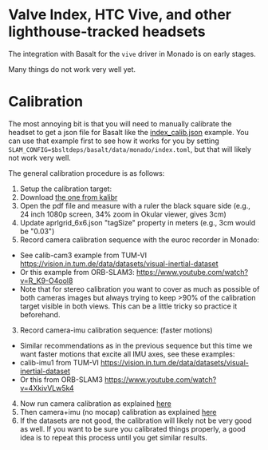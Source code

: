 # Valve Index, HTC Vive, and other lighthouse-tracked headsets

The integration with Basalt for the `vive` driver in Monado is on early stages.

Many things do not work very well yet.

# Calibration

The most annoying bit is that you will need to manually calibrate the headset to
get a json file for Basalt like the [index_calib.json](/data/index_calib.json)
example. You can use that example first to see how it works for you by setting
`SLAM_CONFIG=$bsltdeps/basalt/data/monado/index.toml`, but that will likely not
work very well.

The general calibration procedure is as follows:

1. Setup the calibration target:
  1. Download [the one from kalibr](https://drive.google.com/file/d/1DqKWgePodCpAKJCd_Bz-hfiEQOSnn_k0/view)
  2. Open the pdf file and measure with a ruler the black square side (e.g., 24 inch 1080p screen, 34% zoom in Okular viewer, gives 3cm)
  3. Update aprlgrid_6x6.json "tagSize" property in meters (e.g., 3cm would be "0.03")
2. Record camera calibration sequence with the euroc recorder in Monado:
  - See calib-cam3 example from TUM-VI https://vision.in.tum.de/data/datasets/visual-inertial-dataset
  - Or this example from ORB-SLAM3: https://www.youtube.com/watch?v=R_K9-O4ool8
  - Note that for stereo calibration you want to cover as much as possible of
    both cameras images but always trying to keep >90% of the calibration target
    visible in both views. This can be a little tricky so practice it beforehand.
3. Record camera-imu calibration sequence: (faster motions)
  - Similar recommendations as in the previous sequence but this time we want
    faster motions that excite all IMU axes, see these examples:
  - calib-imu1 from TUM-VI https://vision.in.tum.de/data/datasets/visual-inertial-dataset
  - Or this from ORB-SLAM3 https://www.youtube.com/watch?v=4XkivVLw5k4
4. Now run camera calibration as explained [here](https://gitlab.freedesktop.org/mateosss/basalt/-/blob/xrtslam/doc/Calibration.md#camera-calibration)
5. Then camera+imu (no mocap) calibration as explained [here](https://gitlab.freedesktop.org/mateosss/basalt/-/blob/xrtslam/doc/Calibration.md#camera-imu-mocap-calibration)
6. If the datasets are not good, the calibration will likely not be very good as
   well. If you want to be sure you calibrated things properly, a good idea is
   to repeat this process until you get similar results.
